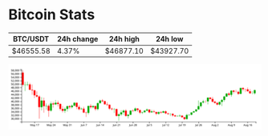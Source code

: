 # Bitcoin Stats

BTC/USDT|24h change|24h high|24h low|
|---|---|---|---|
|$46555.58|4.37%|$46877.10|$43927.70|

<img src="./chart.svg">

